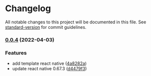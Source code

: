 # Changelog

All notable changes to this project will be documented in this file. See [standard-version](https://github.com/conventional-changelog/standard-version) for commit guidelines.

### [0.0.4](https://github.com/handi-dev/react-native-boilerplate/compare/v2.3.0...v0.0.4) (2022-04-03)


### Features

* add template react native ([4a8282a](https://github.com/handi-dev/react-native-boilerplate/commit/4a8282a306951a354af7147a1f49513a0a73f884))
* update react native 0.67.3 ([d4479f3](https://github.com/handi-dev/react-native-boilerplate/commit/d4479f3ae428e63f52ac4901e18ce7ed9c4f13c0))
